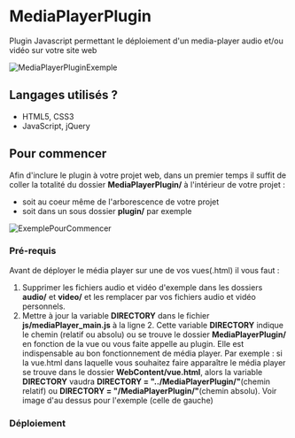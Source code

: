 # MediaPlayerPlugin
Plugin Javascript permettant le déploiement d'un media-player audio et/ou vidéo sur votre site web

![MediaPlayerPluginExemple](https://image.noelshack.com/fichiers/2019/05/2/1548783526-mediaplayerplugin1.png)

## Langages utilisés ?
* HTML5, CSS3
* JavaScript, jQuery

## Pour commencer
Afin d'inclure le plugin à votre projet web, dans un premier temps il suffit de coller la totalité du dossier 
__MediaPlayerPlugin/__ à l'intérieur de votre projet :
* soit au coeur même de l'arborescence de votre projet
* soit dans un sous dossier __plugin/__ par exemple

![ExemplePourCommencer](https://image.noelshack.com/fichiers/2019/05/2/1548786164-exemple1.png)

### Pré-requis
Avant de déployer le média player sur une de vos vues(.html) il vous faut :
1. Supprimer les fichiers audio et vidéo d'exemple dans les dossiers __audio/__ et __video/__ et les remplacer par vos fichiers audio et vidéo personnels.
2. Mettre à jour la variable **DIRECTORY** dans le fichier __js/mediaPlayer_main.js__ à  la ligne 2. Cette variable **DIRECTORY** indique le chemin (relatif ou absolu) ou se trouve le dossier __MediaPlayerPlugin/__ en fonction de la vue ou vous faite appelle au plugin. Elle est indispensable au bon fonctionnement de média player.
Par exemple : si la vue.html dans laquelle vous souhaitez faire apparaître le média player se trouve dans le dossier __WebContent/vue.html__, alors la variable **DIRECTORY** vaudra **DIRECTORY = "../MediaPlayerPlugin/"**(chemin relatif) ou **DIRECTORY = "/MediaPlayerPlugin/"**(chemin absolu). Voir image d'au dessus pour l'exemple (celle de gauche)

### Déploiement
